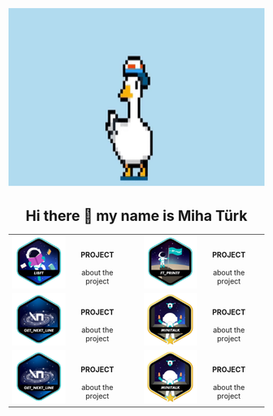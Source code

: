 <p align="center">
  <img src="img/m_efug-ezgif.com-crop.gif" height=350/>
</p>


<h1 align="center">
 Hi there 👋 my name is Miha Türk
</h1>


 <table align="center">
  <tr align="center">
    <td><a href="https://github.com/GGwagons/Libft"><img src="img/libfte.png"    /></a></td>
    <td><h4 align="center">PROJECT</h4><p2>about the project</p2></td>
    <td></td><td></td>
    <td><a href="https://github.com/GGwagons/ft_printf"><img src="img/ft_printfe.png"/></a></td>
   <td><h4 align="center">PROJECT</h4><p2>about the project</p2></td>
   <td></td>
  </tr>

  <tr align="center">
    <td><a href="https://github.com/GGwagons/get_next_line"><img src="img/get_next_linee.png"/></a></td>
    <td><h4 align="center">PROJECT</h4><p2>about the project</p2></td>
    <td></td><td></td>
    <td><a href="https://github.com/GGwagons/minitalk"><img src="img/minitalkm.png"/></a></td>
    <td><h4 align="center">PROJECT</h4><p2>about the project</p2></td>
  </tr>

  <tr align="center">
    <td><a href="https://github.com/GGwagons/get_next_line"><img src="img/get_next_linee.png"/></a></td>
    <td><h4 align="center">PROJECT</h4><p2>about the project</p2></td>
    <td></td><td></td>
    <td><a href="https://github.com/GGwagons/minitalk"><img src="img/minitalkm.png"/></a></td>
    <td><h4 align="center">PROJECT</h4><p2>about the project</p2></td>
  </tr>

</table> 

<!--
**GGwagons/ggwagons** is a ✨ _special_ ✨ repository because its `README.md` (this file) appears on your GitHub profile.

Here are some ideas to get you started:

- 🔭 I’m currently working on ...
- 🌱 I’m currently learning ...
- 👯 I’m looking to collaborate on ...
- 🤔 I’m looking for help with ...
- 💬 Ask me about ...
- 📫 How to reach me: ...
- 😄 Pronouns: ...
- ⚡ Fun fact: ...
-->
